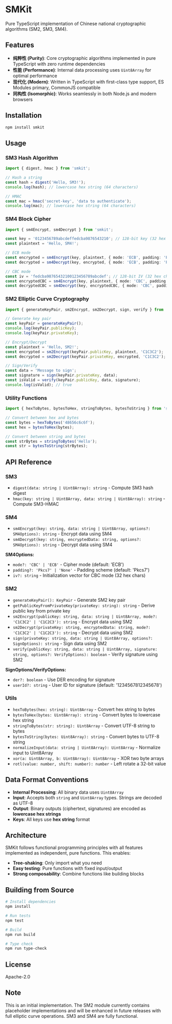 # SMKit

Pure TypeScript implementation of Chinese national cryptographic algorithms (SM2, SM3, SM4).

## Features

- **纯粹性 (Purity)**: Core cryptographic algorithms implemented in pure TypeScript with zero runtime dependencies
- **性能 (Performance)**: Internal data processing uses `Uint8Array` for optimal performance
- **现代化 (Modern)**: Written in TypeScript with first-class type support, ES Modules primary, CommonJS compatible
- **同构性 (Isomorphic)**: Works seamlessly in both Node.js and modern browsers

## Installation

```bash
npm install smkit
```

## Usage

### SM3 Hash Algorithm

```typescript
import { digest, hmac } from 'smkit';

// Hash a string
const hash = digest('Hello, SM3!');
console.log(hash); // lowercase hex string (64 characters)

// HMAC
const mac = hmac('secret-key', 'data to authenticate');
console.log(mac); // lowercase hex string (64 characters)
```

### SM4 Block Cipher

```typescript
import { sm4Encrypt, sm4Decrypt } from 'smkit';

const key = '0123456789abcdeffedcba9876543210'; // 128-bit key (32 hex chars)
const plaintext = 'Hello, SM4!';

// ECB mode
const encrypted = sm4Encrypt(key, plaintext, { mode: 'ECB', padding: 'Pkcs7' });
const decrypted = sm4Decrypt(key, encrypted, { mode: 'ECB', padding: 'Pkcs7' });

// CBC mode
const iv = 'fedcba98765432100123456789abcdef'; // 128-bit IV (32 hex chars)
const encryptedCBC = sm4Encrypt(key, plaintext, { mode: 'CBC', padding: 'Pkcs7', iv });
const decryptedCBC = sm4Decrypt(key, encryptedCBC, { mode: 'CBC', padding: 'Pkcs7', iv });
```

### SM2 Elliptic Curve Cryptography

```typescript
import { generateKeyPair, sm2Encrypt, sm2Decrypt, sign, verify } from 'smkit';

// Generate key pair
const keyPair = generateKeyPair();
console.log(keyPair.publicKey);
console.log(keyPair.privateKey);

// Encrypt/Decrypt
const plaintext = 'Hello, SM2!';
const encrypted = sm2Encrypt(keyPair.publicKey, plaintext, 'C1C3C2');
const decrypted = sm2Decrypt(keyPair.privateKey, encrypted, 'C1C3C2');

// Sign/Verify
const data = 'Message to sign';
const signature = sign(keyPair.privateKey, data);
const isValid = verify(keyPair.publicKey, data, signature);
console.log(isValid); // true
```

### Utility Functions

```typescript
import { hexToBytes, bytesToHex, stringToBytes, bytesToString } from 'smkit';

// Convert between hex and bytes
const bytes = hexToBytes('48656c6c6f');
const hex = bytesToHex(bytes);

// Convert between string and bytes
const strBytes = stringToBytes('Hello');
const str = bytesToString(strBytes);
```

## API Reference

### SM3

- `digest(data: string | Uint8Array): string` - Compute SM3 hash digest
- `hmac(key: string | Uint8Array, data: string | Uint8Array): string` - Compute SM3-HMAC

### SM4

- `sm4Encrypt(key: string, data: string | Uint8Array, options?: SM4Options): string` - Encrypt data using SM4
- `sm4Decrypt(key: string, encryptedData: string, options?: SM4Options): string` - Decrypt data using SM4

**SM4Options:**
- `mode?: 'CBC' | 'ECB'` - Cipher mode (default: 'ECB')
- `padding?: 'Pkcs7' | 'None'` - Padding scheme (default: 'Pkcs7')
- `iv?: string` - Initialization vector for CBC mode (32 hex chars)

### SM2

- `generateKeyPair(): KeyPair` - Generate SM2 key pair
- `getPublicKeyFromPrivateKey(privateKey: string): string` - Derive public key from private key
- `sm2Encrypt(publicKey: string, data: string | Uint8Array, mode?: 'C1C3C2' | 'C1C2C3'): string` - Encrypt data using SM2
- `sm2Decrypt(privateKey: string, encryptedData: string, mode?: 'C1C3C2' | 'C1C2C3'): string` - Decrypt data using SM2
- `sign(privateKey: string, data: string | Uint8Array, options?: SignOptions): string` - Sign data using SM2
- `verify(publicKey: string, data: string | Uint8Array, signature: string, options?: VerifyOptions): boolean` - Verify signature using SM2

**SignOptions/VerifyOptions:**
- `der?: boolean` - Use DER encoding for signature
- `userId?: string` - User ID for signature (default: '1234567812345678')

### Utils

- `hexToBytes(hex: string): Uint8Array` - Convert hex string to bytes
- `bytesToHex(bytes: Uint8Array): string` - Convert bytes to lowercase hex string
- `stringToBytes(str: string): Uint8Array` - Convert UTF-8 string to bytes
- `bytesToString(bytes: Uint8Array): string` - Convert bytes to UTF-8 string
- `normalizeInput(data: string | Uint8Array): Uint8Array` - Normalize input to Uint8Array
- `xor(a: Uint8Array, b: Uint8Array): Uint8Array` - XOR two byte arrays
- `rotl(value: number, shift: number): number` - Left rotate a 32-bit value

## Data Format Conventions

- **Internal Processing**: All binary data uses `Uint8Array`
- **Input**: Accepts both `string` and `Uint8Array` types. Strings are decoded as UTF-8
- **Output**: Binary outputs (ciphertext, signatures) are encoded as **lowercase hex strings**
- **Keys**: All keys use **hex string** format

## Architecture

SMKit follows functional programming principles with all features implemented as independent, pure functions. This enables:

- **Tree-shaking**: Only import what you need
- **Easy testing**: Pure functions with fixed input/output
- **Strong composability**: Combine functions like building blocks

## Building from Source

```bash
# Install dependencies
npm install

# Run tests
npm test

# Build
npm run build

# Type check
npm run type-check
```

## License

Apache-2.0

## Note

This is an initial implementation. The SM2 module currently contains placeholder implementations and will be enhanced in future releases with full elliptic curve operations. SM3 and SM4 are fully functional.
